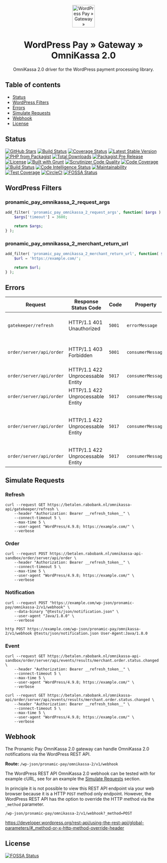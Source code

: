 <p align="center">
	<a href="https://www.wp-pay.org/">
		<img src="https://www.wp-pay.org/assets/pronamic-pay.svgo-min.svg" alt="WordPress Pay » Gateway » OmniKassa 2.0" width="72" height="72">
	</a>
</p>

<h1 align="center">WordPress Pay » Gateway » OmniKassa 2.0</h3>

<p align="center">
	OmniKassa 2.0 driver for the WordPress payment processing library.
</p>

## Table of contents

- [Status](#status)
- [WordPress Filters](#wordpress-filters)
- [Errors](#errors)
- [Simulate Requests](#simulate-requests)
- [Webhook](#webhook)
- [License](#license)

## Status

[![GitHub Stars](https://img.shields.io/github/tag/wp-pay-gateways/omnikassa-2.svg?style=social&label=Star)](https://github.com/wp-pay-gateways/omnikassa-2)
[![Build Status](https://travis-ci.org/wp-pay-gateways/omnikassa-2.svg?branch=master)](https://travis-ci.org/wp-pay-gateways/omnikassa-2)
[![Coverage Status](https://coveralls.io/repos/wp-pay-gateways/omnikassa-2/badge.svg?branch=master&service=github)](https://coveralls.io/github/wp-pay-gateways/omnikassa-2?branch=master)
[![Latest Stable Version](https://img.shields.io/packagist/v/wp-pay-gateways/omnikassa-2.svg)](https://packagist.org/packages/wp-pay-gateways/omnikassa-2)
[![PHP from Packagist](https://img.shields.io/packagist/php-v/wp-pay-gateways/omnikassa-2.svg)](https://packagist.org/packages/wp-pay-gateways/omnikassa-2)
[![Total Downloads](https://img.shields.io/packagist/dt/wp-pay-gateways/omnikassa-2.svg)](https://packagist.org/packages/wp-pay-gateways/omnikassa-2)
[![Packagist Pre Release](https://img.shields.io/packagist/vpre/wp-pay-gateways/omnikassa-2.svg)](https://packagist.org/packages/wp-pay-gateways/omnikassa-2)
[![License](https://img.shields.io/packagist/l/wp-pay-gateways/omnikassa-2.svg)](https://packagist.org/packages/wp-pay-gateways/omnikassa-2)
[![Built with Grunt](https://gruntjs.com/cdn/builtwith.svg)](http://gruntjs.com/)
[![Scrutinizer Code Quality](https://scrutinizer-ci.com/g/wp-pay-gateways/omnikassa-2/badges/quality-score.png?b=master)](https://scrutinizer-ci.com/g/wp-pay-gateways/omnikassa-2/?branch=master)
[![Code Coverage](https://scrutinizer-ci.com/g/wp-pay-gateways/omnikassa-2/badges/coverage.png?b=master)](https://scrutinizer-ci.com/g/wp-pay-gateways/omnikassa-2/?branch=master)
[![Build Status](https://scrutinizer-ci.com/g/wp-pay-gateways/omnikassa-2/badges/build.png?b=master)](https://scrutinizer-ci.com/g/wp-pay-gateways/omnikassa-2/build-status/master)
[![Code Intelligence Status](https://scrutinizer-ci.com/g/wp-pay-gateways/omnikassa-2/badges/code-intelligence.svg?b=master)](https://scrutinizer-ci.com/code-intelligence)
[![Maintainability](https://api.codeclimate.com/v1/badges/d115fb4e5c1ae697a0cf/maintainability)](https://codeclimate.com/github/wp-pay-gateways/omnikassa-2/maintainability)
[![Test Coverage](https://api.codeclimate.com/v1/badges/d115fb4e5c1ae697a0cf/test_coverage)](https://codeclimate.com/github/wp-pay-gateways/omnikassa-2/test_coverage)
[![CircleCI](https://circleci.com/gh/wp-pay-gateways/omnikassa-2/tree/master.svg)](https://circleci.com/gh/wp-pay-gateways/omnikassa-2/tree/master)
[![FOSSA Status](https://app.fossa.com/api/projects/git%2Bgithub.com%2Fwp-pay-gateways%2Fomnikassa-2.svg?type=shield)](https://app.fossa.com/projects/git%2Bgithub.com%2Fwp-pay-gateways%2Fomnikassa-2?ref=badge_shield)

## WordPress Filters

### pronamic_pay_omnikassa_2_request_args

```php
add_filter( 'pronamic_pay_omnikassa_2_request_args', function( $args ) {
	$args['timeout'] = 3600;

	return $args;
} );
```

### pronamic_pay_omnikassa_2_merchant_return_url

```php
add_filter( 'pronamic_pay_omnikassa_2_merchant_return_url', function( $url ) {
	$url = 'https://example.com/';

	return $url;
} );
```

## Errors

| Request                  | Response Status Code              | Code   | Property          | Message                                                                                    |
| ------------------------ | --------------------------------- | ------ | ----------------- | ------------------------------------------------------------------------------------------ |
| `gatekeeper/refresh`     | HTTP/1.1 401 Unauthorized         | `5001` | `errorMessage`    | Full authentication is required to access this resource                                    |
| `order/server/api/order` | HTTP/1.1 403 Forbidden            | `5001` | `consumerMessage` | The timestamp of the order announcement is invalid                                         |
| `order/server/api/order` | HTTP/1.1 422 Unprocessable Entity | `5017` | `consumerMessage` | merchantOrderId is required                                                                |
| `order/server/api/order` | HTTP/1.1 422 Unprocessable Entity | `5017` | `consumerMessage` | merchantReturnURL is required                                                              |
| `order/server/api/order` | HTTP/1.1 422 Unprocessable Entity | `5017` | `consumerMessage` | currency required and should be one of: [AUD, CAD, CHF, DKK, EUR, GBP, JPY, NOK, SEK, USD] |
| `order/server/api/order` | HTTP/1.1 422 Unprocessable Entity | `5017` | `consumerMessage` | order amount must be greater than zero                                                     |

## Simulate Requests

### Refresh

```
curl --request GET https://betalen.rabobank.nl/omnikassa-api/gatekeeper/refresh \
	--header "Authorization: Bearer __refresh_token__" \
	--connect-timeout 5 \
	--max-time 5 \
	--user-agent "WordPress/4.9.8; https://example.com/" \
	--verbose
```

### Order

```
curl --request POST https://betalen.rabobank.nl/omnikassa-api-sandbox/order/server/api/order \
	--header "Authorization: Bearer __refresh_token__" \
	--connect-timeout 5 \
	--max-time 5 \
	--user-agent "WordPress/4.9.8; https://example.com/" \
	--verbose
```

### Notification

```
curl --request POST "https://example.com/wp-json/pronamic-pay/omnikassa-2/v1/webhook" \
	--data-binary "@tests/json/notification.json" \
	--user-agent "Java/1.8.0" \
	--verbose
```

```
http POST https://example.com/wp-json/pronamic-pay/omnikassa-2/v1/webhook @tests/json/notification.json User-Agent:Java/1.8.0
```

### Event

```
curl --request GET https://betalen.rabobank.nl/omnikassa-api-sandbox/order/server/api/events/results/merchant.order.status.changed \
	--header "Authorization: Bearer __refresh_token__" \
	--connect-timeout 5 \
	--max-time 5 \
	--user-agent "WordPress/4.9.8; https://example.com/" \
	--verbose
```

```
curl --request GET https://betalen.rabobank.nl/omnikassa-api/order/server/api/events/results/merchant.order.status.changed \
	--header "Authorization: Bearer __refresh_token__" \
	--connect-timeout 5 \
	--max-time 5 \
	--user-agent "WordPress/4.9.8; https://example.com/" \
	--verbose
```

## Webhook

The Pronamic Pay OmniKassa 2.0 gateway can handle OmniKassa 2.0 notifications via the WordPress REST API.

**Route:** `/wp-json/pronamic-pay/omnikassa-2/v1/webhook`

The WordPress REST API OmniKassa 2.0 webhook can be tested with for example cURL, see for an example the [Simulate Requests](#simulate-requests) section.

In principle it is not possible to view this REST API endpoint via your web browser because it is a HTTP `POST` method only endpoint.
However, the WordPress REST API has the option to override the HTTP method via the `_method` parameter.

`/wp-json/pronamic-pay/omnikassa-2/v1/webhook?_method=POST`

https://developer.wordpress.org/rest-api/using-the-rest-api/global-parameters/#_method-or-x-http-method-override-header

## License
[![FOSSA Status](https://app.fossa.io/api/projects/git%2Bgithub.com%2Fwp-pay-gateways%2Fomnikassa-2.svg?type=large)](https://app.fossa.io/projects/git%2Bgithub.com%2Fwp-pay-gateways%2Fomnikassa-2?ref=badge_large)
